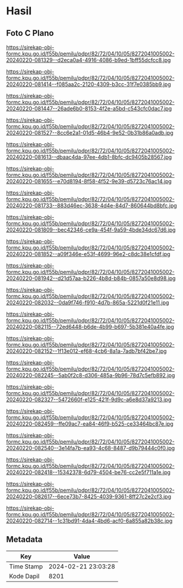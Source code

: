# Hasil

## Foto C Plano

https://sirekap-obj-formc.kpu.go.id/f55b/pemilu/pdpr/82/72/04/10/05/8272041005002-20240220-081329--d2eca0a4-4916-4086-b9ed-1bff55dcfcc8.jpg

https://sirekap-obj-formc.kpu.go.id/f55b/pemilu/pdpr/82/72/04/10/05/8272041005002-20240220-081414--f085aa2c-2120-4309-b3cc-31f7e0385bb9.jpg

https://sirekap-obj-formc.kpu.go.id/f55b/pemilu/pdpr/82/72/04/10/05/8272041005002-20240220-081447--26ade6b0-8153-4f2e-a5bd-c543cfc0dac7.jpg

https://sirekap-obj-formc.kpu.go.id/f55b/pemilu/pdpr/82/72/04/10/05/8272041005002-20240220-081527--8cc6e2a1-01d5-46b4-9e52-0b31b86a0adb.jpg

https://sirekap-obj-formc.kpu.go.id/f55b/pemilu/pdpr/82/72/04/10/05/8272041005002-20240220-081613--dbaac4da-97ee-4db1-8bfc-dc9405b28567.jpg

https://sirekap-obj-formc.kpu.go.id/f55b/pemilu/pdpr/82/72/04/10/05/8272041005002-20240220-081655--e70d8194-8f58-4f52-9e39-d5723c76ac14.jpg

https://sirekap-obj-formc.kpu.go.id/f55b/pemilu/pdpr/82/72/04/10/05/8272041005002-20240220-081733--883d46ec-3638-4d4e-84d7-860644bd8bfc.jpg

https://sirekap-obj-formc.kpu.go.id/f55b/pemilu/pdpr/82/72/04/10/05/8272041005002-20240220-081809--bec42346-ce9a-454f-9a59-4bde34dc67d6.jpg

https://sirekap-obj-formc.kpu.go.id/f55b/pemilu/pdpr/82/72/04/10/05/8272041005002-20240220-081852--a09f346e-e53f-4699-96e2-c8dc38e1cfdf.jpg

https://sirekap-obj-formc.kpu.go.id/f55b/pemilu/pdpr/82/72/04/10/05/8272041005002-20240220-081942--d21d57aa-b226-4b8d-b84b-0857a50e8d98.jpg

https://sirekap-obj-formc.kpu.go.id/f55b/pemilu/pdpr/82/72/04/10/05/8272041005002-20240220-082032--0da9f746-f910-4d7b-865a-5221d0f21e11.jpg

https://sirekap-obj-formc.kpu.go.id/f55b/pemilu/pdpr/82/72/04/10/05/8272041005002-20240220-082115--72ed6448-b6de-4b99-b697-5b381e40a4fe.jpg

https://sirekap-obj-formc.kpu.go.id/f55b/pemilu/pdpr/82/72/04/10/05/8272041005002-20240220-082152--1f13e012-ef68-4cb6-8a1a-7adb7bf42be7.jpg

https://sirekap-obj-formc.kpu.go.id/f55b/pemilu/pdpr/82/72/04/10/05/8272041005002-20240220-082245--5ab0f2c8-d306-485a-9b96-78d7c5efb892.jpg

https://sirekap-obj-formc.kpu.go.id/f55b/pemilu/pdpr/82/72/04/10/05/8272041005002-20240220-082327--5472660f-e125-421f-9d9c-a6e8d37a9213.jpg

https://sirekap-obj-formc.kpu.go.id/f55b/pemilu/pdpr/82/72/04/10/05/8272041005002-20240220-082459--ffe09ac7-ea84-46f9-b525-ce33464bc87e.jpg

https://sirekap-obj-formc.kpu.go.id/f55b/pemilu/pdpr/82/72/04/10/05/8272041005002-20240220-082540--3e14fa7b-ea93-4c68-8487-d9b79444c0f0.jpg

https://sirekap-obj-formc.kpu.go.id/f55b/pemilu/pdpr/82/72/04/10/05/8272041005002-20240220-082418--15342378-6d79-4504-be76-cc2e5f711a1e.jpg

https://sirekap-obj-formc.kpu.go.id/f55b/pemilu/pdpr/82/72/04/10/05/8272041005002-20240220-082617--6ece73b7-8425-4039-9361-8ff27c2e2cf3.jpg

https://sirekap-obj-formc.kpu.go.id/f55b/pemilu/pdpr/82/72/04/10/05/8272041005002-20240220-082714--1c31bd91-4da4-4bd6-acf0-6a855a82b38c.jpg


## Metadata

| Key        | Value               |
| ---------- | ------------------- |
| Time Stamp | 2024-02-21 23:03:28 |
| Kode Dapil | 8201                |



